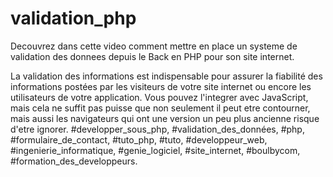 # validation_php
Decouvrez dans cette video comment mettre en place un systeme de validation des donnees depuis le Back en PHP pour son site internet.

La validation des informations est indispensable pour assurer la fiabilité des informations postées par les visiteurs de votre site internet ou encore les utilisateurs de votre application. Vous pouvez l'integrer avec JavaScript, mais cela ne suffit pas puisse que non seulement il peut etre contourner, mais aussi les navigateurs  qui ont une version un peu plus ancienne risque d'etre ignorer. #developper_sous_php, #validation_des_données, #php, #formulaire_de_contact, #tuto_php, #tuto, #developpeur_web, #ingenierie_informatique, #genie_logiciel,  #site_internet, #boulbycom, #formation_des_developpeurs.
